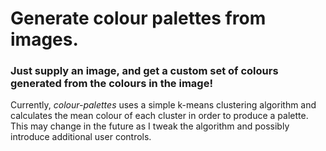 # Generate colour palettes from images.
### Just supply an image, and get a custom set of colours generated from the colours in the image!

Currently, *colour-palettes* uses a simple k-means clustering algorithm and calculates the mean colour of each cluster in order to produce a palette. This may change in the future as I tweak the algorithm and possibly introduce additional user controls.
